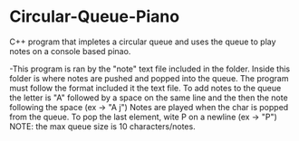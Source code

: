 # Circular-Queue-Piano
C++ program that impletes a circular queue and uses the queue to play notes on a console based pinao.

-This program is ran by the "note" text file included in the folder. Inside this folder is where notes are pushed and popped into the queue. The program must follow the  format included it the text file. To add notes to the queue the letter is "A" followed by a space on the same line and the then the note following the space 
(ex -> "A j") Notes are played when the char is popped from the queue. To pop the last element, wite P on a newline (ex -> "P") NOTE: the max queue size is 10 characters/notes.
